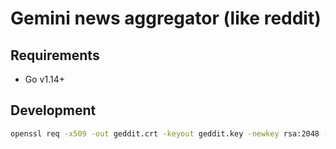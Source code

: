 # Gemini news aggregator (like reddit)

## Requirements

- Go v1.14+

## Development

```bash
openssl req -x509 -out geddit.crt -keyout geddit.key -newkey rsa:2048 -nodes -sha256 -subj '/CN=localhost' -extensions EXT -config <( printf "[dn]\nCN=localhost\n[req]\ndistinguished_name = dn\n[EXT]\nsubjectAltName=DNS:localhost\nkeyUsage=digitalSignature\nextendedKeyUsage=serverAuth")
```
